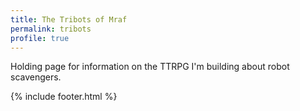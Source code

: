 ```yaml
---
title: The Tribots of Mraf
permalink: tribots
profile: true
---
```


Holding page for information on the TTRPG I'm building about robot scavengers.

{% include footer.html %}